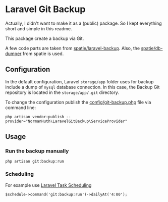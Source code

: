 # Laravel Git Backup

Actually, I didn't want to make it as a (public) package. So I kept everything short and simple in this readme.

This package create a backup via Git.

A few code parts are taken from [spatie/laravel-backup](https://github.com/spatie/laravel-backup). Also, the [spatie/db-dumper](https://github.com/spatie/db-dumper) from spatie is used.

## Configuration

In the default configuration, Laravel `storage/app` folder uses for backup include a dump of `mysql` database connection. In this case, the Backup Git repository is located in the `storage/app/.git` directory.

To change the configuration publish the [config/git-backup.php](config/git-backup.php) file via command line:

```shell
php artisan vendor:publish --provider="NormanHuth\LaravelGitBackup\ServiceProvider"
```

## Usage

### Run the backup manually

```shell
php artisan git:backup:run
```

### Scheduling

For example use [Laravel Task Scheduling](https://laravel.com/docs/scheduling)

```shell
$schedule->command('git:backup:run')->dailyAt('4:00');
```
